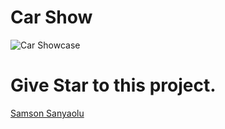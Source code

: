 # Car Show
![Car Showcase](https://i.ibb.co/GxvFJDZ/Thumbnail.png)


# Give Star to this project.
[Samson Sanyaolu](https://sosamson.com)

